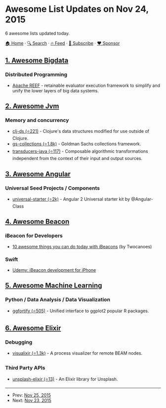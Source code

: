 # Awesome List Updates on Nov 24, 2015

6 awesome lists updated today.

[🏠 Home](/README.md) · [🔍 Search](https://www.trackawesomelist.com/search/) · [🔥 Feed](https://www.trackawesomelist.com/rss.xml) · [📮 Subscribe](https://trackawesomelist.us17.list-manage.com/subscribe?u=d2f0117aa829c83a63ec63c2f&id=36a103854c) · [❤️  Sponsor](https://github.com/sponsors/theowenyoung)



## [1. Awesome Bigdata](/content/newTendermint/awesome-bigdata/README.md)

### Distributed Programming

*   [Apache REEF](http://reef.apache.org/) - retainable evaluator execution framework to simplify and unify the lower layers of big data systems.

## [2. Awesome Jvm](/content/deephacks/awesome-jvm/README.md)

### Memory and concurrency

*   [clj-ds (⭐221)](https://github.com/krukow/clj-ds) - Clojure's data structures modified for use outside of Clojure.
*   [gs-collections (⭐1.8k)](https://github.com/goldmansachs/gs-collections) - Goldman Sachs collections framework.
*   [transducers-java (⭐117)](https://github.com/cognitect-labs/transducers-java) - Composable algorithmic transformations independent from the context of their input and output sources.

## [3. Awesome Angular](/content/PatrickJS/awesome-angular/README.md)

### Universal Seed Projects / Components

*   [universal-starter (⭐2k)](https://github.com/angular/universal-starter) - Angular 2 Universal starter kit by @Angular-Class

## [4. Awesome Beacon](/content/rabschi/awesome-beacon/README.md)

### iBeacon for Developers

*   [10 awesome things you can do today with iBeacons](http://blog.twocanoes.com/post/68861362715/10-awesome-things-you-can-do-today-with-ibeacons) (by Twocanoes)

### Swift

*   [Udemy: iBeacon development for iPhone](https://www.udemy.com/ibeacon-development-for-iphone/)

## [5. Awesome Machine Learning](/content/josephmisiti/awesome-machine-learning/README.md)

### Python / Data Analysis / Data Visualization

*   [ggfortify (⭐505)](https://github.com/sinhrks/ggfortify) - Unified interface to ggplot2 popular R packages.

## [6. Awesome Elixir](/content/h4cc/awesome-elixir/README.md)

### Debugging

*   [visualixir (⭐1.3k)](https://github.com/koudelka/visualixir) - A process visualizer for remote BEAM nodes.

### Third Party APIs

*   [unsplash-elixir (⭐13)](https://github.com/waynehoover/unsplash-elixir) - An Elixir library for Unsplash.

---

- Prev: [Nov 25, 2015](/content/2015/11/25/README.md)
- Next: [Nov 23, 2015](/content/2015/11/23/README.md)